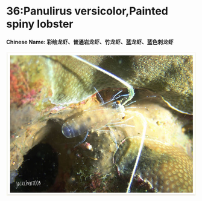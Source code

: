 # 36:Panulirus versicolor,Painted spiny lobster

#### Chinese Name: 彩绘龙虾、普通岩龙虾、竹龙虾、蓝龙虾、蓝色刺龙虾

![juvenile](../../.gitbook/assets/panulirus-versicolor.jpg)

